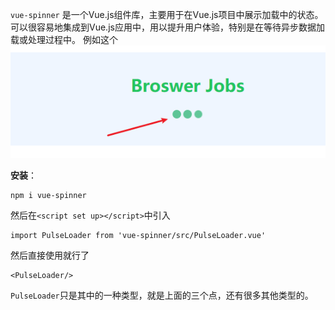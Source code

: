 `vue-spinner` 是一个Vue.js组件库，主要用于在Vue.js项目中展示加载中的状态。可以很容易地集成到Vue.js应用中，用以提升用户体验，特别是在等待异步数据加载或处理过程中。
例如这个
![](images/Pasted%20image%2020240826185431.png)

**安装**：
```node
npm i vue-spinner
```
然后在`<script set up></script>`中引入 
```
import PulseLoader from 'vue-spinner/src/PulseLoader.vue'
```
然后直接使用就行了
```
<PulseLoader/>
```
`PulseLoader`只是其中的一种类型，就是上面的三个点，还有很多其他类型的。






